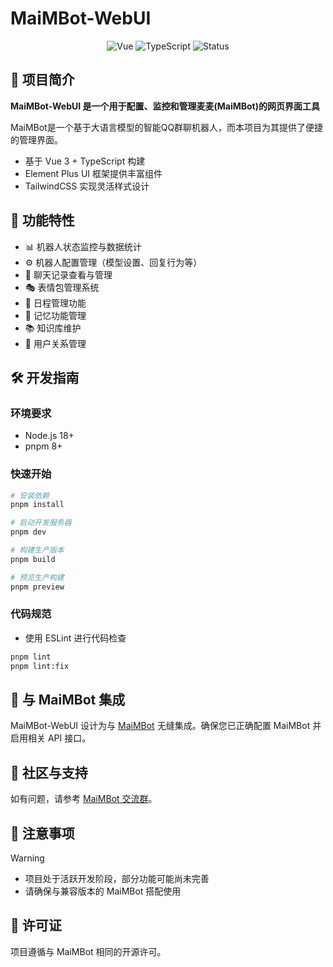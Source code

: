 # MaiMBot-WebUI

<div align="center">

![Vue](https://img.shields.io/badge/Vue-3.5+-42b883)
![TypeScript](https://img.shields.io/badge/TypeScript-5.0+-blue)
![Status](https://img.shields.io/badge/状态-开发中-yellow)

</div>

## 📝 项目简介

**MaiMBot-WebUI 是一个用于配置、监控和管理麦麦(MaiMBot)的网页界面工具**

MaiMBot是一个基于大语言模型的智能QQ群聊机器人，而本项目为其提供了便捷的管理界面。

- 基于 Vue 3 + TypeScript 构建
- Element Plus UI 框架提供丰富组件
- TailwindCSS 实现灵活样式设计

## 🚀 功能特性

- 📊 机器人状态监控与数据统计
- ⚙️ 机器人配置管理（模型设置、回复行为等）
- 💬 聊天记录查看与管理
- 🎭 表情包管理系统
- 📅 日程管理功能
- 🧠 记忆功能管理
- 📚 知识库维护
- 👥 用户关系管理

## 🛠️ 开发指南

### 环境要求

- Node.js 18+
- pnpm 8+

### 快速开始

```bash
# 安装依赖
pnpm install

# 启动开发服务器
pnpm dev

# 构建生产版本
pnpm build

# 预览生产构建
pnpm preview
```

### 代码规范

- 使用 ESLint 进行代码检查
```bash
pnpm lint
pnpm lint:fix
```

## 🔄 与 MaiMBot 集成

MaiMBot-WebUI 设计为与 [MaiMBot](https://github.com/SengokuCola/MaiMBot) 无缝集成。确保您已正确配置 MaiMBot 并启用相关 API 接口。

## 💬 社区与支持

如有问题，请参考 [MaiMBot 交流群](https://qm.qq.com/q/VQ3XZrWgMs)。

## 📌 注意事项

> [!WARNING]
> - 项目处于活跃开发阶段，部分功能可能尚未完善
> - 请确保与兼容版本的 MaiMBot 搭配使用

## 📄 许可证

项目遵循与 MaiMBot 相同的开源许可。